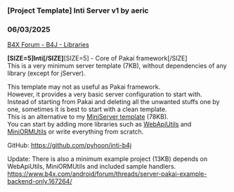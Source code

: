 ### [Project Template] Inti Server v1 by aeric
### 06/03/2025
[B4X Forum - B4J - Libraries](https://www.b4x.com/android/forum/threads/167212/)

**[SIZE=5]Inti[/SIZE]**[SIZE=5] - Core of Pakai framework[/SIZE]  
This is a very minimum server template (7KB), without dependencies of any library (except for jServer).  
  
This template may not as useful as Pakai framework.  
However, it provides a very basic server configuration to start with.  
Instead of starting from Pakai and deleting all the unwanted stuffs one by one, sometimes it is best to start with a clean template.  
This is an alternative to my [MiniServer template](https://www.b4x.com/android/forum/threads/project-template-miniserver.150634/) (78KB).  
You can start by adding more libraries such as [WebApiUtils](https://www.b4x.com/android/forum/threads/web-webapiutils-v4.167012/) and [MiniORMUtils](https://www.b4x.com/android/forum/threads/b4x-miniormutils.166030/) or write everything from scratch.  
  
GitHub: <https://github.com/pyhoon/inti-b4j>  
  
Update: There is also a minimum example project (13KB) depends on WebApiUtils, MiniORMUtils and included sample handlers.  
<https://www.b4x.com/android/forum/threads/server-pakai-example-backend-only.167264/>